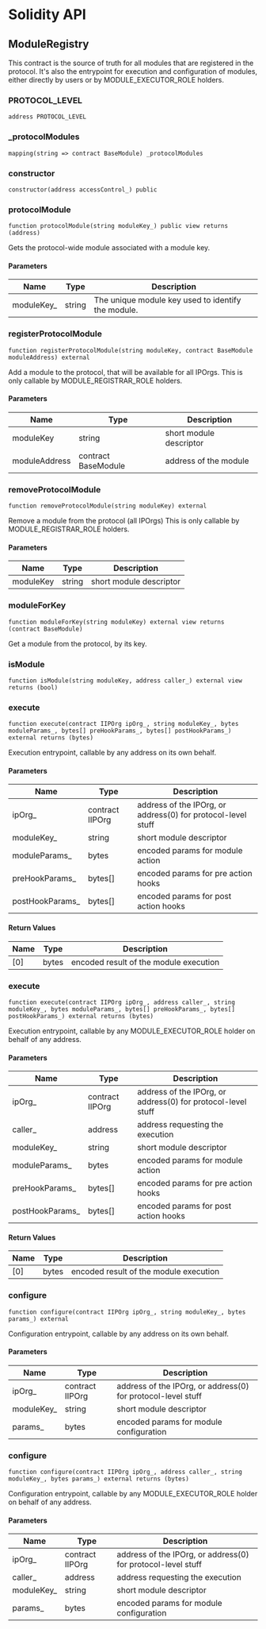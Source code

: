 # Solidity API

## ModuleRegistry

This contract is the source of truth for all modules that are registered in the protocol.
It's also the entrypoint for execution and configuration of modules, either directly by users
or by MODULE_EXECUTOR_ROLE holders.

### PROTOCOL_LEVEL

```solidity
address PROTOCOL_LEVEL
```

### _protocolModules

```solidity
mapping(string => contract BaseModule) _protocolModules
```

### constructor

```solidity
constructor(address accessControl_) public
```

### protocolModule

```solidity
function protocolModule(string moduleKey_) public view returns (address)
```

Gets the protocol-wide module associated with a module key.

#### Parameters

| Name | Type | Description |
| ---- | ---- | ----------- |
| moduleKey_ | string | The unique module key used to identify the module. |

### registerProtocolModule

```solidity
function registerProtocolModule(string moduleKey, contract BaseModule moduleAddress) external
```

Add a module to the protocol, that will be available for all IPOrgs.
This is only callable by MODULE_REGISTRAR_ROLE holders.

#### Parameters

| Name | Type | Description |
| ---- | ---- | ----------- |
| moduleKey | string | short module descriptor |
| moduleAddress | contract BaseModule | address of the module |

### removeProtocolModule

```solidity
function removeProtocolModule(string moduleKey) external
```

Remove a module from the protocol (all IPOrgs)
This is only callable by MODULE_REGISTRAR_ROLE holders.

#### Parameters

| Name | Type | Description |
| ---- | ---- | ----------- |
| moduleKey | string | short module descriptor |

### moduleForKey

```solidity
function moduleForKey(string moduleKey) external view returns (contract BaseModule)
```

Get a module from the protocol, by its key.

### isModule

```solidity
function isModule(string moduleKey, address caller_) external view returns (bool)
```

### execute

```solidity
function execute(contract IIPOrg ipOrg_, string moduleKey_, bytes moduleParams_, bytes[] preHookParams_, bytes[] postHookParams_) external returns (bytes)
```

Execution entrypoint, callable by any address on its own behalf.

#### Parameters

| Name | Type | Description |
| ---- | ---- | ----------- |
| ipOrg_ | contract IIPOrg | address of the IPOrg, or address(0) for protocol-level stuff |
| moduleKey_ | string | short module descriptor |
| moduleParams_ | bytes | encoded params for module action |
| preHookParams_ | bytes[] | encoded params for pre action hooks |
| postHookParams_ | bytes[] | encoded params for post action hooks |

#### Return Values

| Name | Type | Description |
| ---- | ---- | ----------- |
| [0] | bytes | encoded result of the module execution |

### execute

```solidity
function execute(contract IIPOrg ipOrg_, address caller_, string moduleKey_, bytes moduleParams_, bytes[] preHookParams_, bytes[] postHookParams_) external returns (bytes)
```

Execution entrypoint, callable by any MODULE_EXECUTOR_ROLE holder on behalf of any address.

#### Parameters

| Name | Type | Description |
| ---- | ---- | ----------- |
| ipOrg_ | contract IIPOrg | address of the IPOrg, or address(0) for protocol-level stuff |
| caller_ | address | address requesting the execution |
| moduleKey_ | string | short module descriptor |
| moduleParams_ | bytes | encoded params for module action |
| preHookParams_ | bytes[] | encoded params for pre action hooks |
| postHookParams_ | bytes[] | encoded params for post action hooks |

#### Return Values

| Name | Type | Description |
| ---- | ---- | ----------- |
| [0] | bytes | encoded result of the module execution |

### configure

```solidity
function configure(contract IIPOrg ipOrg_, string moduleKey_, bytes params_) external
```

Configuration entrypoint, callable by any address on its own behalf.

#### Parameters

| Name | Type | Description |
| ---- | ---- | ----------- |
| ipOrg_ | contract IIPOrg | address of the IPOrg, or address(0) for protocol-level stuff |
| moduleKey_ | string | short module descriptor |
| params_ | bytes | encoded params for module configuration |

### configure

```solidity
function configure(contract IIPOrg ipOrg_, address caller_, string moduleKey_, bytes params_) external returns (bytes)
```

Configuration entrypoint, callable by any MODULE_EXECUTOR_ROLE holder on behalf of any address.

#### Parameters

| Name | Type | Description |
| ---- | ---- | ----------- |
| ipOrg_ | contract IIPOrg | address of the IPOrg, or address(0) for protocol-level stuff |
| caller_ | address | address requesting the execution |
| moduleKey_ | string | short module descriptor |
| params_ | bytes | encoded params for module configuration |

